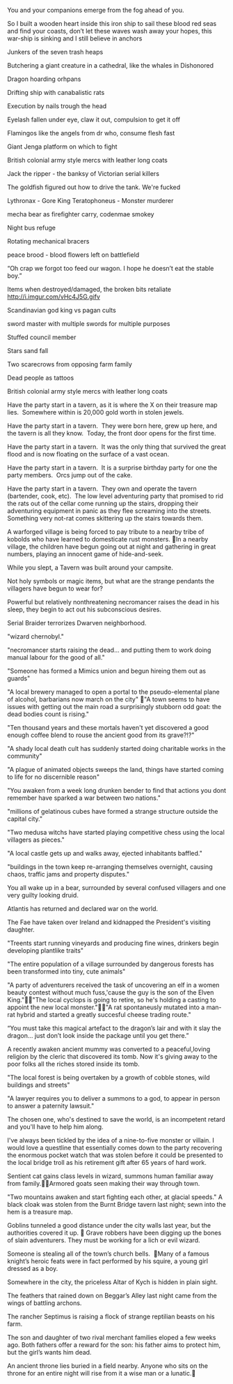 You and your companions emerge from the fog ahead of you.

So I built a wooden heart inside this iron ship to sail these blood red seas and find your coasts, don’t let these waves wash away your hopes, this war-ship is sinking and I still believe in anchors

Junkers of the seven trash heaps

Butchering a giant creature in a cathedral, like the whales in Dishonored

Dragon hoarding orhpans

Drifting ship with canabalistic rats

Execution by nails trough the head

Eyelash fallen under eye, claw it out, compulsion to get it off

Flamingos like the angels from dr who, consume flesh fast

Giant Jenga platform on which to fight

British colonial army style mercs with leather long coats

Jack the ripper - the banksy of Victorian serial killers

The goldfish figured out how to drive the tank. We're fucked

Lythronax - Gore King
Teratophoneus - Monster murderer

mecha bear as firefighter carry, codenmae smokey

Night bus refuge

Rotating mechanical bracers

peace brood - blood flowers left on battlefield

“Oh crap we forgot too feed our wagon. I hope he doesn’t eat the stable boy.” 

Items when destroyed/damaged, the broken bits retaliate http://i.imgur.com/vHc4J5G.gifv

Scandinavian god king vs pagan cults

sword master with multiple swords for multiple purposes

Stuffed council member

Stars sand fall

Two scarecrows from opposing farm family

Dead people as tattoos

British colonial army style mercs with leather long coats

Have the party start in a tavern, as it is where the X on their treasure map lies.  Somewhere within is 20,000 gold worth in stolen jewels.

Have the party start in a tavern.  They were born here, grew up here, and the tavern is all they know.  Today, the front door opens for the first time.

Have the party start in a tavern.  It was the only thing that survived the great flood and is now floating on the surface of a vast ocean.

Have the party start in a tavern.  It is a surprise birthday party for one the party members.  Orcs jump out of the cake.

Have the party start in a tavern.  They own and operate the tavern (bartender, cook, etc).  The low level adventuring party that promised to rid the rats out of the cellar come running up the stairs, dropping their adventuring equipment in panic as they flee screaming into the streets.  Something very not-rat comes skittering up the stairs towards them.

A warforged village is being forced to pay tribute to a nearby tribe of kobolds who have learned to domesticate rust monsters.
In a nearby village, the children have begun going out at night and gathering in great numbers, playing an innocent game of hide-and-seek.

While you slept, a Tavern was built around your campsite.

Not holy symbols or magic items, but what are the strange pendants the villagers have begun to wear for?

Powerful but relatively nonthreatening necromancer raises the dead in his sleep, they begin to act out his subconscious desires.

Serial Braider terrorizes Dwarven neighborhood.

"wizard chernobyl."

"necromancer starts raising the dead... and putting them to work doing manual labour for the good of all."

"Someone has formed a Mimics union and begun hireing them out as guards"

"A local brewery managed to open a portal to the pseudo-elemental plane of alcohol, barbarians now march on the city"
"A town seems to have issues with getting out the main road a surprisingly stubborn odd goat: the dead bodies count is rising."

"Ten thousand years and these mortals haven't yet discovered a good enough coffee blend to rouse the ancient good from its grave?!?"

"A shady local death cult has suddenly started doing charitable works in the community"

"A plague of animated objects sweeps the land, things have started coming to life for no discernible reason"

"You awaken from a week long drunken bender to find that actions you dont remember have sparked a war between two nations."

"millions of gelatinous cubes have formed a strange structure outside the capital city."

"Two medusa witchs have started playing competitive chess using the local villagers as pieces."

"A local castle gets up and walks away, ejected inhabitants baffled."

"buildings in the town keep re-arranging themselves overnight, causing chaos, traffic jams and property disputes."

You all wake up in a bear, surrounded by several confused villagers and one very guilty looking druid.

Atlantis has returned and declared war on the world.

The Fae have taken over Ireland and kidnapped the President's visiting daughter.

"Treents start running vineyards and producing fine wines, drinkers begin developing plantlike traits"

"The entire population of a village surrounded by dangerous forests has been transformed into tiny, cute animals"

"A party of adventurers received the task of uncovering an elf in a women beauty contest without much fuss,'cause the guy is the son of the Elven King.""The local cyclops is going to retire, so he's holding a casting to appoint the new local monster.""A rat spontaneusly mutated into a man-rat hybrid and started a greatly succesful cheese trading route."

“You must take this magical artefact to the dragon’s lair and with it slay the dragon… just don’t look inside the package until you get there.”

A recently awaken ancient mummy was converted to a peaceful,loving religion by the cleric that discovered its tomb. Now it's giving away to the poor folks all the riches stored inside its tomb.

"The local forest is being overtaken by a growth of cobble stones, wild buildings and streets"

"A lawyer requires you to deliver a summons to a god, to appear in person to answer a paternity lawsuit."

The chosen one, who's destined to save the world, is an incompetent retard and you'll have to help him along.

I've always been tickled by the idea of a nine-to-five monster or villain. I would love a questline that essentially comes down to the party recovering the enormous pocket watch that was stolen before it could be presented to the local bridge troll as his retirement gift after 65 years of hard work.

Sentient cat gains class levels in wizard, summons human familiar away from family.Armored goats seen making their way through town.

"Two mountains awaken and start fighting each other, at glacial speeds."
A black cloak was stolen from the Burnt Bridge tavern last night; sewn into the hem is a treasure map.

Goblins tunneled a good distance under the city walls last year, but the authorities covered it up. 
Grave robbers have been digging up the bones of slain adventurers. They must be working for a lich or evil wizard. 

Someone is stealing all of the town’s church bells. 
Many of a famous knight’s heroic feats were in fact performed by his squire, a young girl dressed as a boy.

Somewhere in the city, the priceless Altar of Kych is hidden in plain sight.

The feathers that rained down on Beggar’s Alley last night came from the wings of battling archons.

The rancher Septimus is raising a flock of strange reptilian beasts on his farm.

The son and daughter of two rival merchant families eloped a few weeks ago. Both fathers offer a reward for the son: his father aims to protect him, but the girl’s wants him dead.

An ancient throne lies buried in a field nearby. Anyone who sits on the throne for an entire night will rise from it a wise man or a lunatic.

